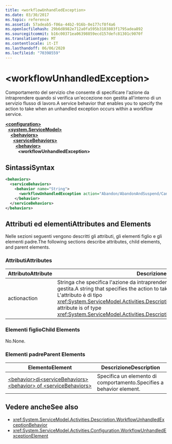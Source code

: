 ```yaml
---
title: <workflowUnhandledException>
ms.date: 03/30/2017
ms.topic: reference
ms.assetid: 57adeab5-f06a-44b2-916b-0e177cf0f4a6
ms.openlocfilehash: 29b6d8982e712a0fa595b3103803f1795adea892
ms.sourcegitcommit: b16c00371ea06398859ecd157defc81301c9070f
ms.translationtype: MT
ms.contentlocale: it-IT
ms.lasthandoff: 06/06/2020
ms.locfileid: "70398559"
---
```

# \<workflowUnhandledException>
<span data-ttu-id="4d27c-101">Comportamento del servizio che consente di specificare l'azione da intraprendere quando si verifica un'eccezione non gestita all'interno di un servizio flusso di lavoro.</span><span class="sxs-lookup"><span data-stu-id="4d27c-101">A service behavior that enables you to specify the action to take when an unhandled exception occurs within a workflow service.</span></span>  
  
[**\<configuration>**](../configuration-element.md)\
&nbsp;&nbsp;[**\<system.ServiceModel>**](system-servicemodel-of-workflow.md)\
&nbsp;&nbsp;&nbsp;&nbsp;[**\<behaviors>**](behaviors-of-workflow.md)\
&nbsp;&nbsp;&nbsp;&nbsp;&nbsp;&nbsp;[**\<serviceBehaviors>**](servicebehaviors-of-workflow.md)\
&nbsp;&nbsp;&nbsp;&nbsp;&nbsp;&nbsp;&nbsp;&nbsp;[**\<behavior>**](behavior-of-servicebehaviors-of-workflow.md)\
&nbsp;&nbsp;&nbsp;&nbsp;&nbsp;&nbsp;&nbsp;&nbsp;&nbsp;&nbsp;**\<workflowUnhandledException>**  
  
## <a name="syntax"></a><span data-ttu-id="4d27c-102">Sintassi</span><span class="sxs-lookup"><span data-stu-id="4d27c-102">Syntax</span></span>  
  
```xml  
<behaviors>
  <serviceBehaviors>
    <behavior name="String">
      <workflowUnhandledException action="Abandon/AbandonAndSuspend/Cancel/Terminate" />
    </behavior>
  </serviceBehaviors>
</behaviors>  
```  
  
## <a name="attributes-and-elements"></a><span data-ttu-id="4d27c-103">Attributi ed elementi</span><span class="sxs-lookup"><span data-stu-id="4d27c-103">Attributes and Elements</span></span>  
 <span data-ttu-id="4d27c-104">Nelle sezioni seguenti vengono descritti gli attributi, gli elementi figlio e gli elementi padre.</span><span class="sxs-lookup"><span data-stu-id="4d27c-104">The following sections describe attributes, child elements, and parent elements.</span></span>  
  
### <a name="attributes"></a><span data-ttu-id="4d27c-105">Attributi</span><span class="sxs-lookup"><span data-stu-id="4d27c-105">Attributes</span></span>  
  
|<span data-ttu-id="4d27c-106">Attributo</span><span class="sxs-lookup"><span data-stu-id="4d27c-106">Attribute</span></span>|<span data-ttu-id="4d27c-107">Descrizione</span><span class="sxs-lookup"><span data-stu-id="4d27c-107">Description</span></span>|  
|---------------|-----------------|  
|<span data-ttu-id="4d27c-108">action</span><span class="sxs-lookup"><span data-stu-id="4d27c-108">action</span></span>|<span data-ttu-id="4d27c-109">Stringa che specifica l'azione da intraprendere quando si verifica un'eccezione non gestita.</span><span class="sxs-lookup"><span data-stu-id="4d27c-109">A string that specifies the action to take when an unhandled exception occurs.</span></span> <span data-ttu-id="4d27c-110">L'attributo è di tipo <xref:System.ServiceModel.Activities.Description.WorkflowUnhandledExceptionAction>.</span><span class="sxs-lookup"><span data-stu-id="4d27c-110">This attribute is of type <xref:System.ServiceModel.Activities.Description.WorkflowUnhandledExceptionAction></span></span>|  
  
### <a name="child-elements"></a><span data-ttu-id="4d27c-111">Elementi figlio</span><span class="sxs-lookup"><span data-stu-id="4d27c-111">Child Elements</span></span>  
 <span data-ttu-id="4d27c-112">No.</span><span class="sxs-lookup"><span data-stu-id="4d27c-112">None.</span></span>  
  
### <a name="parent-elements"></a><span data-ttu-id="4d27c-113">Elementi padre</span><span class="sxs-lookup"><span data-stu-id="4d27c-113">Parent Elements</span></span>  
  
|<span data-ttu-id="4d27c-114">Elemento</span><span class="sxs-lookup"><span data-stu-id="4d27c-114">Element</span></span>|<span data-ttu-id="4d27c-115">Descrizione</span><span class="sxs-lookup"><span data-stu-id="4d27c-115">Description</span></span>|  
|-------------|-----------------|  
|[<span data-ttu-id="4d27c-116">\<behavior>di\<serviceBehaviors></span><span class="sxs-lookup"><span data-stu-id="4d27c-116">\<behavior> of \<serviceBehaviors></span></span>](behavior-of-servicebehaviors-of-workflow.md)|<span data-ttu-id="4d27c-117">Specifica un elemento di comportamento.</span><span class="sxs-lookup"><span data-stu-id="4d27c-117">Specifies a behavior element.</span></span>|  
  
## <a name="see-also"></a><span data-ttu-id="4d27c-118">Vedere anche</span><span class="sxs-lookup"><span data-stu-id="4d27c-118">See also</span></span>

- <xref:System.ServiceModel.Activities.Description.WorkflowUnhandledExceptionBehavior>
- <xref:System.ServiceModel.Activities.Configuration.WorkflowUnhandledExceptionElement>
